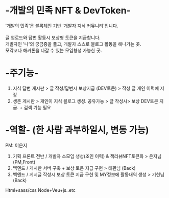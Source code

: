# -개발의 민족 NFT & DevToken-
'개발의 민족'은 블록체인 기반 '개발자 지식 커뮤니티'입니다.  
<br>글 업로드와 답변 활동시 보상형 토큰을 지급합니다.
<br>개발자인 '나'의 궁금증을 풀고, 개발자 스스로 블로그 활동을 해나가는 곳.
<br>모각코나 해커톤을 나갈 수 있는 모임형성 가능한 곳. 

# -주기능-
1. 지식 답변 게시판 > 글 작성/답변시 보상지급 (DEV토큰) > 작성 글 개인 이력에 저장
2. 생존 게시판 > 개인이 지식 블로그 생성. 공유가능 > 글 작성시> 보상 DEV토큰 지급. + 검색 기능 필요
 

# -역할- (한 사람 과부하일시, 변동 가능)
PM: 이은지
1. 기획 프론트 전반 / 개발자 소모임 생성(조인 이력) & 책리뷰NFT토큰화 > 은지님 (PM,Front) 
3. 백엔드 / 게시판 서버 구축 + 보상 토큰 지급 구현 > 태환님 (Back)
4. 백엔드 / 게시글 작성시 보상 토큰 지급 구현 및 MY정보에 활동내역 생성 > 기현님(Back)


Html+sass/css
Node+Veu+js..etc
